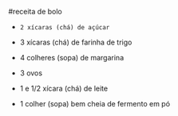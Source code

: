 #receita de bolo
 -     2 xícaras (chá) de açúcar

-    3 xícaras (chá) de farinha de trigo

 -   4 colheres (sopa) de margarina

-    3 ovos

-    1 e 1/2 xícara (chá) de leite

-    1 colher (sopa) bem cheia de fermento em pó